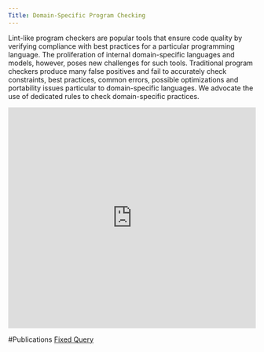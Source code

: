 ```yaml
---
Title: Domain-Specific Program Checking
---
```


Lint-like program checkers are popular tools that ensure code quality by verifying compliance with best practices for a particular programming language. The proliferation of internal domain-specific languages and models, however, poses new challenges for such tools. Traditional program checkers produce many false positives and fail to accurately check constraints, best practices, common errors, possible optimizations and portability issues particular to domain-specific languages. We advocate the use of dedicated rules to check domain-specific practices.

<div style="width: 100%" id="\__ss_4648610"><iframe src="http://www.slideshare.net/slideshow/embed_code/4648610" width="100%" height="450" frameborder="0" marginwidth="0" marginheight="0" scrolling="no"></iframe></div>

#Publications
[Fixed Query](%assets_url%/scgbib/?query=*)
